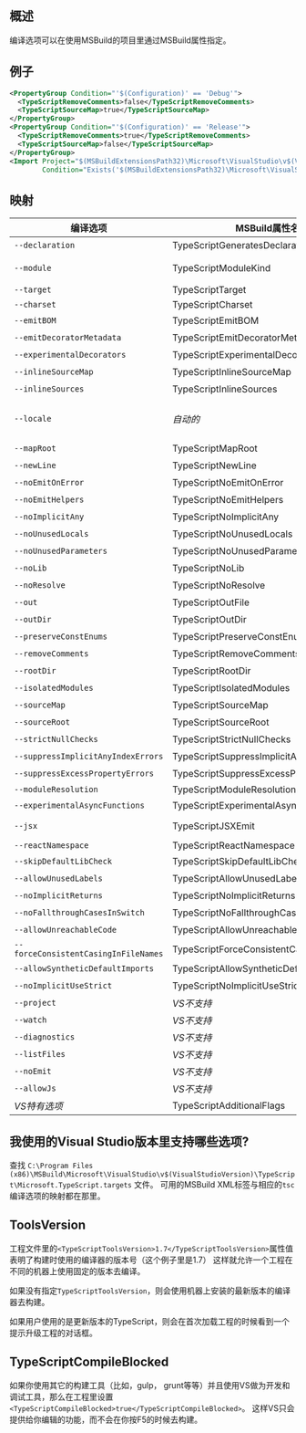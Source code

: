 ## 概述

编译选项可以在使用MSBuild的项目里通过MSBuild属性指定。

## 例子

```XML
<PropertyGroup Condition="'$(Configuration)' == 'Debug'">
  <TypeScriptRemoveComments>false</TypeScriptRemoveComments>
  <TypeScriptSourceMap>true</TypeScriptSourceMap>
</PropertyGroup>
<PropertyGroup Condition="'$(Configuration)' == 'Release'">
  <TypeScriptRemoveComments>true</TypeScriptRemoveComments>
  <TypeScriptSourceMap>false</TypeScriptSourceMap>
</PropertyGroup>
<Import Project="$(MSBuildExtensionsPath32)\Microsoft\VisualStudio\v$(VisualStudioVersion)\TypeScript\Microsoft.TypeScript.targets"
        Condition="Exists('$(MSBuildExtensionsPath32)\Microsoft\VisualStudio\v$(VisualStudioVersion)\TypeScript\Microsoft.TypeScript.targets')" />
```

## 映射

编译选项                                     | MSBuild属性名称                            | 可用值
---------------------------------------------|--------------------------------------------|-----------------
`--declaration`                              | TypeScriptGeneratesDeclarations            | 布尔值
`--module`                                   | TypeScriptModuleKind                       | `AMD`, `CommonJs`, `UMD` 或 `System`
`--target`                                   | TypeScriptTarget                           | `ES3`, `ES5`, or `ES6`
`--charset`                                  | TypeScriptCharset                          |
`--emitBOM`                                  | TypeScriptEmitBOM                          | 布尔值
`--emitDecoratorMetadata`                    | TypeScriptEmitDecoratorMetadata            | 布尔值
`--experimentalDecorators`                   | TypeScriptExperimentalDecorators           | 布尔值
`--inlineSourceMap`                          | TypeScriptInlineSourceMap                  | 布尔值
`--inlineSources`                            | TypeScriptInlineSources                    | 布尔值
`--locale`                                   | *自动的*                                   | 自动设置成PreferredUILang的值
`--mapRoot`                                  | TypeScriptMapRoot                          | 文件路径
`--newLine`                                  | TypeScriptNewLine                          | `CRLF` 或 `LF`
`--noEmitOnError`                            | TypeScriptNoEmitOnError                    | 布尔值
`--noEmitHelpers`                            | TypeScriptNoEmitHelpers                    | 布尔值
`--noImplicitAny`                            | TypeScriptNoImplicitAny                    | 布尔值
`--noUnusedLocals`                           | TypeScriptNoUnusedLocals                   | 布尔值
`--noUnusedParameters`                       | TypeScriptNoUnusedParameters               | 布尔值
`--noLib`                                    | TypeScriptNoLib                            | 布尔值
`--noResolve`                                | TypeScriptNoResolve                        | 布尔值
`--out`                                      | TypeScriptOutFile                          | 文件路径
`--outDir`                                   | TypeScriptOutDir                           | 文件路径
`--preserveConstEnums`                       | TypeScriptPreserveConstEnums               | 布尔值
`--removeComments`                           | TypeScriptRemoveComments                   | 布尔值
`--rootDir`                                  | TypeScriptRootDir                          | 文件路径
`--isolatedModules`                          | TypeScriptIsolatedModules                  | 布尔值
`--sourceMap`                                | TypeScriptSourceMap                        | 文件路径
`--sourceRoot`                               | TypeScriptSourceRoot                       | 文件路径
`--strictNullChecks`                         | TypeScriptStrictNullChecks                 | 布尔值
`--suppressImplicitAnyIndexErrors`           | TypeScriptSuppressImplicitAnyIndexErrors   | 布尔值
`--suppressExcessPropertyErrors`             |  TypeScriptSuppressExcessPropertyErrors    | 布尔值
`--moduleResolution`                         | TypeScriptModuleResolution                 | `Classic` or `Node`
`--experimentalAsyncFunctions`               | TypeScriptExperimentalAsyncFunctions       | 布尔值
`--jsx`                                      | TypeScriptJSXEmit                          | `React` or `Preserve`
`--reactNamespace`                           | TypeScriptReactNamespace                   | string
`--skipDefaultLibCheck`                      | TypeScriptSkipDefaultLibCheck              | 布尔值
`--allowUnusedLabels`                        | TypeScriptAllowUnusedLabels                | 布尔值
`--noImplicitReturns`                        | TypeScriptNoImplicitReturns                | 布尔值
`--noFallthroughCasesInSwitch`               | TypeScriptNoFallthroughCasesInSwitch       | 布尔值
`--allowUnreachableCode`                     | TypeScriptAllowUnreachableCode             | 布尔值
`--forceConsistentCasingInFileNames`         | TypeScriptForceConsistentCasingInFileNames | 布尔值
`--allowSyntheticDefaultImports`             | TypeScriptAllowSyntheticDefaultImports     | 布尔值
`--noImplicitUseStrict`                      | TypeScriptNoImplicitUseStrict              | 布尔值
`--project`                                  | *VS不支持*                                 |
`--watch`                                    | *VS不支持*                                 |
`--diagnostics`                              | *VS不支持*                                 |
`--listFiles`                                | *VS不支持*                                 |
`--noEmit`                                   | *VS不支持*                                 |
`--allowJs`                                  | *VS不支持*                                 |
*VS特有选项*                                 | TypeScriptAdditionalFlags                  | *任意编译选项*

## 我使用的Visual Studio版本里支持哪些选项?

查找 `C:\Program Files (x86)\MSBuild\Microsoft\VisualStudio\v$(VisualStudioVersion)\TypeScript\Microsoft.TypeScript.targets` 文件。
可用的MSBuild XML标签与相应的`tsc`编译选项的映射都在那里。

## ToolsVersion

工程文件里的`<TypeScriptToolsVersion>1.7</TypeScriptToolsVersion>`属性值表明了构建时使用的编译器的版本号（这个例子里是1.7）
这样就允许一个工程在不同的机器上使用固定的版本去编译。

如果没有指定`TypeScriptToolsVersion`，则会使用机器上安装的最新版本的编译器去构建。

如果用户使用的是更新版本的TypeScript，则会在首次加载工程的时候看到一个提示升级工程的对话框。

## TypeScriptCompileBlocked

如果你使用其它的构建工具（比如，gulp， grunt等等）并且使用VS做为开发和调试工具，那么在工程里设置`<TypeScriptCompileBlocked>true</TypeScriptCompileBlocked>`。
这样VS只会提供给你编辑的功能，而不会在你按F5的时候去构建。
